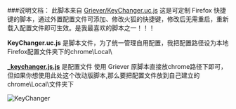 ###说明文档：
此脚本来自 [Griever/KeyChanger.uc.js](https://github.com/Griever/userChromeJS/blob/master/KeyChanger/KeyChanger.uc.js)
这是可定制 Firefox 快捷键的脚本，通过外置配置文件可添加、修改火狐的快捷键，修改后无需重启，重新载入配置文件即可生效。是我最喜欢的脚本之一！！！


**KeyChanger.uc.js** 是脚本文件，为了统一管理自用配置，我把配置路径设为本地Firefox配置文件夹下的chrome\Local\

**[_keychanger.js.js](https://github.com/defpt/userChromeJs/blob/master/KeyChanger/_keychanger.js)** 是配置文件
使用 Griever 原脚本直接放chrome路径下即可，但如果你想使用此处这个改动版脚本,那么要把配置文件放到自己建立的chrome\Local\文件夹下

![KeyChanger](https://github.com/Griever/userChromeJS/blob/master/KeyChanger/KeyChanger.png?raw=true)

